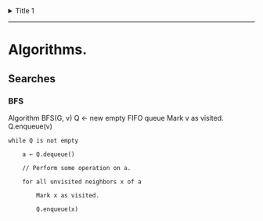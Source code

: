 <details>
           <summary>Title 1</summary>
           <p>Content 1 Content 1 Content 1 Content 1 Content 1</p>
</details>

--------------------

# Algorithms.

## Searches ##

### BFS  ## 

Algorithm BFS(G, v)
    Q ← new empty FIFO queue
    Mark v as visited.
    Q.enqueue(v)
    
    while Q is not empty
    
        a ← Q.dequeue()
        
        // Perform some operation on a.
        
        for all unvisited neighbors x of a
        
            Mark x as visited.
            
            Q.enqueue(x)
            
